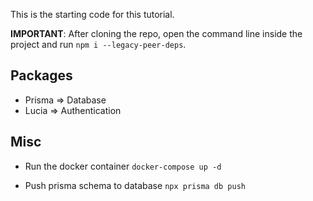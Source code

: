 This is the starting code for this tutorial.

**IMPORTANT**: After cloning the repo, open the command line inside the project and run `npm i --legacy-peer-deps`.

## Packages

* Prisma => Database
* Lucia => Authentication

## Misc

* Run the docker container
`docker-compose up -d`

<!-- * Run the prisma migrate
`npx prisma migrate dev` -->

* Push prisma schema to database
`npx prisma db push`